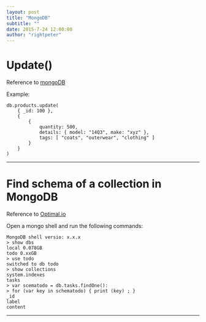 ```yaml
---
layout: post
title: "MongoDB"
subtitle: ""
date: 2015-7-24 12:00:00
author: "rightpeter"
---
```


# Update()

Reference to
[mongoDB](http://docs.mongodb.org/manual/reference/operator/update/set/)

Example:

    db.products.update(
        { _id: 100 },
        {
            {
                quantity: 500,
                details: { model: "14Q3", make: "xyz" },
                tags: [ "coats", "outerwear", "clothing" ]
            }
        }
    )

- - - -

# Find schema of a collection in MongoDB

Reference to [Optimal.io](http://blog.optimal.io/how-to-find-the-schema-of-a-collection-in-mongodb/)

Open a mongo shell and run the following commands:

    MongoDB shell versio: x.x.x
    > show dbs
    local 0.078GB
    todo 0.xxGB
    > use todo
    switched to db todo
    > show collections
    system.indexes
    tasks
    > var scematodo = db.tasks.findOne():
    > for (var key in schematodo) { print (key) ; }
    _id
    label
    content

- - - -
